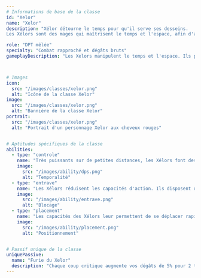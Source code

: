 ```yaml
---
# Informations de base de la classe
id: "Xelor"
name: "Xelor"
description: "Xélor détourne le temps pour qu'il serve ses desseins.
Les Xélors sont des mages qui maîtrisent le temps et l'espace, afin d'augmenter son propre potentiel ou celui de ses alliés, tout en réduisant celui de ses ennemis."

role: "DPT mêlée"
specialty: "Combat rapproché et dégâts bruts"
gameplayDescription: "Les Xelors manipulent le temps et l'espace. Ils peuvent ralentir leurs ennemis, se téléporter sur le champ de bataille, et infligent des dégâts qui augmentent avec le temps. Leur gameplay complexe offre de nombreuses possibilités tactiques."



# Images
icon:
  src: "/images/classes/xelor.png"
  alt: "Icône de la classe Xelor"
image:
  src: "/images/classes/xelor.png"
  alt: "Bannière de la classe Xelor"
portrait:
  src: "/images/classes/xelor.png"
  alt: "Portrait d'un personnage Xelor aux cheveux rouges"


# Aptitudes spécifiques de la classe
abilities:
  - type: "controle"
    name: "Très puissants sur de petites distances, les Xélors font des ravages chez les ennemis, aussi bien en zone que sur cible unique"
    image:
      src: "/images/ability/dps.png"
      alt: "Temporalité"
  - type: "entrave"
    name: "Les Xélors réduisent les capacités d'action. Ils disposent de sorts dédiés à empêcher leurs adversaires de jouer pleinement leur tour"
    image:
      src: "/images/ability/entrave.png"
      alt: "Blocage"
  - type: "placement"
    name: "Les capacités des Xélors leur permettent de se déplacer rapidement sur leur Cadran, et d'avoir un vaste contrôle sur le placement adverse"
    image:
      src: "/images/ability/placement.png"
      alt: "Positionnement"


# Passif unique de la classe
uniquePassive:
  name: "Furie du Xelor"
  description: "Chaque coup critique augmente vos dégâts de 5% pour 2 tours. Cumulable jusqu'à 3 fois."
---
```

